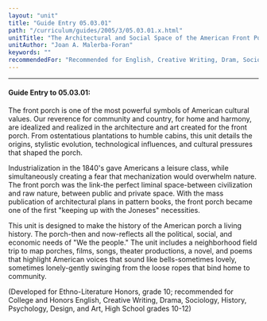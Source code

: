 ```yaml
---
layout: "unit"
title: "Guide Entry 05.03.01"
path: "/curriculum/guides/2005/3/05.03.01.x.html"
unitTitle: "The Architectural and Social Space of the American Front Porch"
unitAuthor: "Joan A. Malerba-Foran"
keywords: ""
recommendedFor: "Recommended for English, Creative Writing, Dram, Sociology, History, Psychology, and Art, grades 10-12."
---
```

<body>
<hr/>
<h4>
Guide Entry to 05.03.01:
</h4>
<p>
The front porch is one of the most powerful symbols of American cultural values. Our reverence for community and country, for home and harmony, are idealized and realized in the architecture and art created for the front porch. From ostentatious plantations to humble cabins, this unit details the origins, stylistic evolution, technological influences, and cultural pressures that shaped the porch.
</p>
<p>
Industrialization in the 1840's gave Americans a leisure class, while simultaneously creating a fear that mechanization would overwhelm nature. The front porch was the link-the perfect liminal space-between civilization and raw nature, between public and private space. With the mass publication of architectural plans in pattern books, the front porch became one of the first "keeping up with the Joneses" necessities.
</p>
<p>
This unit is designed to make the history of the American porch a living history. The porch-then and now-reflects all the political, social, and economic needs of "We the people." The unit includes a neighborhood field trip to map porches, films, songs, theater productions, a novel, and poems that highlight American voices that sound like bells-sometimes lovely, sometimes lonely-gently swinging from the loose ropes that bind home to community.
</p>
<p>
(Developed for Ethno-Literature Honors, grade 10; recommended for College and Honors English, Creative Writing, Drama, Sociology, History, Psychology, Design, and Art, High School grades 10-12)
</p>
</body>
